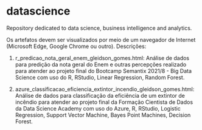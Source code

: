 # datascience
Repository dedicated to data science, business intelligence and analytics.

Os artefatos devem ser visualizados por meio de um navegador de Internet (Microsoft Edge, Google Chrome ou outro). Descrições:

1) r_predicao_nota_geral_enem_gleidson_gomes.html:
Análise de dados para predição da nota geral do Enem e outras percepções realizado para atender ao projeto final do Bootcamp Semantix 2021/8 - Big Data Science com uso do R, RStudio, Linear Regression, Random Forest.

2) azure_classificacao_eficiencia_extintor_incendio_gleidson_gomes.html: 
Análise de dados para classificação da eficiência de um extintor de incêndio para atender ao projeto final da Formação Cientista de Dados da Data Science Academy com uso do Azure, R, RStudio, Logistic Regression, Support Vector Machine, Bayes Point Machines, Decision Forest.
